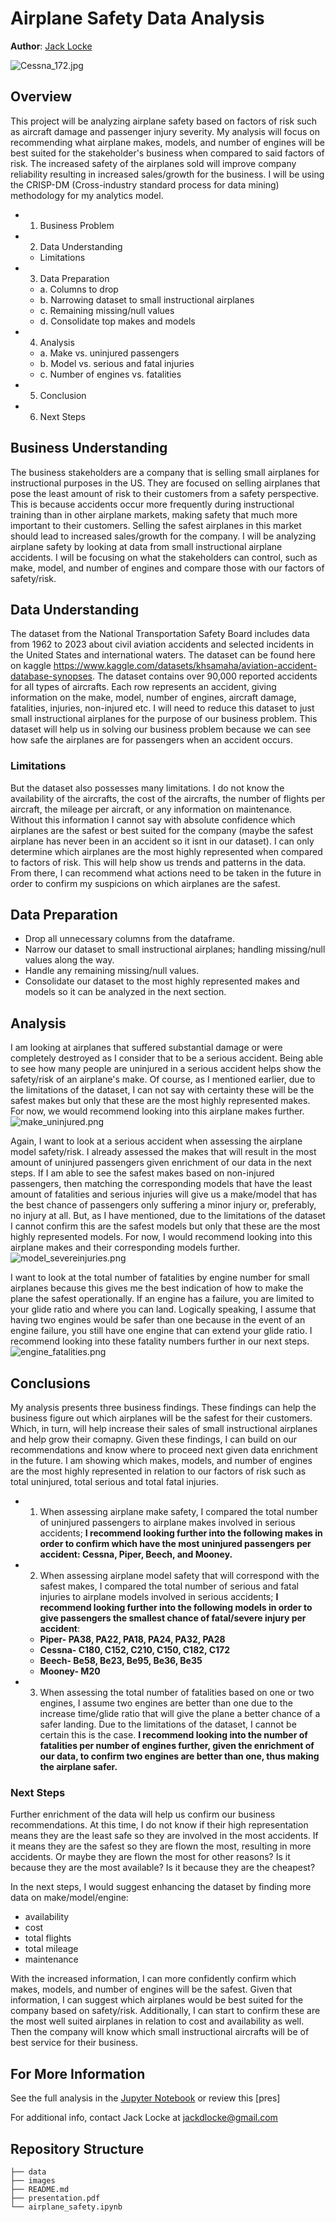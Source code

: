 

# Airplane Safety Data Analysis

**Author**: [Jack Locke](mailto:jackdlocke@gmail.com)

![Cessna_172.jpg](/images/Cessna_172.jpg)

## Overview
This project will be analyzing airplane safety based on factors of risk such as aircraft damage and passenger injury severity. My analysis will focus on recommending what airplane makes, models, and number of engines will be best suited for the stakeholder's business when compared to said factors of risk. The increased safety of the airplanes sold will improve company reliability resulting in increased sales/growth for the business. I will be using the CRISP-DM (Cross-industry standard process for data mining) methodology for my analytics model. 

* 1. Business Problem
* 2. Data Understanding
    * Limitations
* 3. Data Preparation
    * a. Columns to drop
    * b. Narrowing dataset to small instructional airplanes
    * c. Remaining missing/null values
    * d. Consolidate top makes and models
* 4. Analysis
    * a. Make vs. uninjured passengers
    * b. Model vs. serious and fatal injuries
    * c. Number of engines vs. fatalities
* 5. Conclusion
* 6. Next Steps


## Business Understanding
The business stakeholders are a company that is selling small airplanes for instructional purposes in the US. They are focused on selling airplanes that pose the least amount of risk to their customers from a safety perspective. This is because accidents occur more frequently during instructional training than in other airplane markets, making safety that much more important to their customers. Selling the safest airplanes in this market should lead to increased sales/growth for the company. I will be analyzing airplane safety by looking at data from small instructional airplane accidents. I will be focusing on what the stakeholders can control, such as make, model, and number of engines and compare those with our factors of safety/risk.  

## Data Understanding
The dataset from the National Transportation Safety Board includes data from 1962 to 2023 about civil aviation accidents and selected incidents in the United States and international waters. The dataset can be found here on kaggle https://www.kaggle.com/datasets/khsamaha/aviation-accident-database-synopses. The dataset contains over 90,000 reported accidents for all types of aircrafts. Each row represents an accident, giving information on the make, model, number of engines, aircraft damage, fatalities, injuries, non-injured etc. I will need to reduce this dataset to just small instructional airplanes for the purpose of our business problem. This dataset will help us in solving our business problem because we can see how safe the airplanes are for passengers when an accident occurs.  
### Limitations
But the dataset also possesses many limitations. I do not know the availability of the aircrafts, the cost of the aircrafts, the number of flights per aircraft, the mileage per aircraft, or any information on maintenance. Without this information I cannot say with absolute confidence which airplanes are the safest or best suited for the company (maybe the safest airplane has never been in an accident so it isnt in our dataset). I can only determine which airplanes are the most highly represented when compared to factors of risk. This will help show us trends and patterns in the data. From there, I can recommend what actions need to be taken in the future in order to confirm my suspicions on which airplanes are the safest. 


## Data Preparation
* Drop all unnecessary columns from the dataframe. 
* Narrow our dataset to small instructional airplanes; handling missing/null values along the way. 
* Handle any remaining missing/null values. 
* Consolidate our dataset to the most highly represented makes and models so it can be analyzed in the next section. 


## Analysis
I am looking at airplanes that suffered substantial damage or were completely destroyed as I consider that to be a serious accident. Being able to see how many people are uninjured in a serious accident helps show the safety/risk of an airplane's make. Of course, as I mentioned earlier, due to the limitations of the dataset, I can not say with certainty these will be the safest makes but only that these are the most highly represented makes. For now, we would recommend looking into this airplane makes further. 
![make_uninjured.png](/images/make_uninjured.png)

Again, I want to look at a serious accident when assessing the airplane model safety/risk. I already assessed the makes that will result in the most amount of uninjured passengers given enrichment of our data in the next steps. If I am able to see the safest makes based on non-injured passengers, then matching the corresponding models that have the least amount of fatalities and serious injuries will give us a make/model that has the best chance of passengers only suffering a minor injury or, preferably, no injury at all. But, as I have mentioned, due to the limitations of the dataset I cannot confirm this are the safest models but only that these are the most highly represented models. For now, I would recommend looking into this airplane makes and their corresponding models further. 
![model_severeinjuries.png](/images/model_severeinjuries.png)

I want to look at the total number of fatalities by engine number for small airplanes because this gives me the best indication of how to make the plane the safest operationally. If an engine has a failure, you are limited to your glide ratio and where you can land. Logically speaking, I assume that having two engines would be safer than one because in the event of an engine failure, you still have one engine that can extend your glide ratio. I recommend looking into these fatality numbers further in our next steps. 
![engine_fatalities.png](/images/engine_fatalities.png)


## Conclusions
My analysis presents three business findings. These findings can help the business figure out which airplanes will be the safest for their customers. Which, in turn, will help increase their sales of small instructional airplanes and help grow their comapny. Given these findings, I can build on our recommendations and know where to proceed next given data enrichment in the future. I am showing which makes, models, and number of engines are the most highly represented in relation to our factors of risk such as total uninjured, total serious and total fatal injuries.  

* 1. When assessing airplane make safety, I compared the total number of uninjured passengers to airplane makes involved in serious accidents; **I recommend looking further into the following makes in order to confirm which have the most uninjured passengers per accident: Cessna, Piper, Beech, and Mooney.** 
* 2. When assessing airplane model safety that will correspond with the safest makes, I compared the total number of serious and fatal injuries to airplane models involved in serious accidents; **I recommend looking further into the following models in order to give passengers the smallest chance of fatal/severe injury per accident**: 
    * **Piper- PA38, PA22, PA18, PA24, PA32, PA28** 
    * **Cessna- C180, C152, C210, C150, C182, C172**
    * **Beech- Be58, Be23, Be95, Be36, Be35**
    * **Mooney- M20**
* 3. When assessing the total number of fatalities based on one or two engines, I assume two engines are better than one due to the increase time/glide ratio that will give the plane a better chance of a safer landing. Due to the limitations of the dataset, I cannot be certain this is the case. **I recommend looking into the number of fatalities per number of engines further, given the enrichment of our data, to confirm two engines are better than one, thus making the airplane safer.** 



### Next Steps
Further enrichment of the data will help us confirm our business recommendations. At this time, I do not know if their high representation means they are the least safe so they are involved in the most accidents. If it means they are the safest so they are flown the most, resulting in more accidents. Or maybe they are flown the most for other reasons? Is it because they are the most available? Is it because they are the cheapest?

In the next steps, I would suggest enhancing the dataset by finding more data on make/model/engine: 

* availability
* cost
* total flights
* total mileage
* maintenance

With the increased information, I can more confidently confirm which makes, models, and number of engines will be the safest. Given that information, I can suggest which airplanes would be best suited for the company based on safety/risk. Additionally, I can start to confirm these are the most well suited airplanes in relation to cost and availability as well. Then the company will know which small instructional aircrafts will be of best service for their business. 


## For More Information

See the full analysis in the [Jupyter Notebook](airplane_safety.ipynb) or review this [pres]

For additional info, contact Jack Locke at [jackdlocke@gmail.com](mailto:jackdlocke@gmail.com)



## Repository Structure

```
├── data
├── images
├── README.md
├── presentation.pdf
└── airplane_safety.ipynb
```
